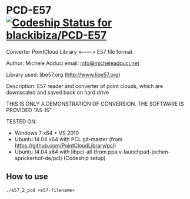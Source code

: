 PCD-E57 [ ![Codeship Status for blackibiza/PCD-E57](https://codeship.com/projects/d3f6ed00-55dd-0132-aaf0-0a29efabe26e/status)](https://codeship.com/projects/49395)
=======

Converter PointCloud Library &lt;---> E57 file format

Author: Michele Adduci
email: info@micheleadduci.net

Library used: libe57.org (http://www.libe57.org)

Description: E57 reader and converter of point clouds, which are downscaled and saved back on hard drive

THIS IS ONLY A DEMONSTRATION OF CONVERSION. THE SOFTWARE IS PROVIDED "AS-IS"

TESTED ON: 

- Windows 7 x64 + VS 2010 
- Ubuntu 14.04 x64 with PCL git-master (from https://github.com/PointCloudLibrary/pcl)
- Ubuntu 14.04 x64 with libpcl-all (from ppa:v-launchpad-jochen-sprickerhof-de/pcl) (Codeship setup)

How to use
-------------------

    ./e57_2_pcd <e57-filename>
